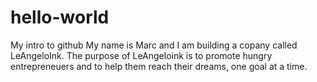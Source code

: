 # hello-world
My intro to github
My name is Marc and I am building a copany called LeAngeloInk. The purpose of LeAngeloink is to promote hungry entrepreneuers and to help them reach their dreams, one goal at a time.
